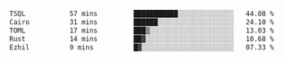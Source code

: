 <!--START_SECTION:waka-->

```txt
TSQL           57 mins         ███████████░░░░░░░░░░░░░░   44.08 %
Cairo          31 mins         ██████░░░░░░░░░░░░░░░░░░░   24.10 %
TOML           17 mins         ███▒░░░░░░░░░░░░░░░░░░░░░   13.03 %
Rust           14 mins         ██▓░░░░░░░░░░░░░░░░░░░░░░   10.68 %
Ezhil          9 mins          █▓░░░░░░░░░░░░░░░░░░░░░░░   07.33 %
```

<!--END_SECTION:waka-->